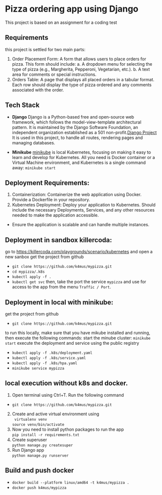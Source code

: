 # Pizza ordering app using Django

This project is based on an assignment for a coding test

## Requirements

this project is settled for two main parts:

1. Order Placement Form: A form that allows users to place orders for pizza. This form
should include:
a. A dropdown menu for selecting the type of pizza (e.g., Margherita, Pepperoni,
Vegetarian, etc.).
b. A text area for comments or special instructions.
2. Orders Table: A page that displays all placed orders in a tabular format. Each row
should display the type of pizza ordered and any comments associated with the order.


## Tech Stack

- **Django**  Django is a Python-based free and open-source web framework,
 which follows the model-view-template architectural pattern. It is maintained by the Django Software
 Foundation, an independent organization established as a 501 non-profit.[Django Project](https://www.djangoproject.com/) <br>
It is used in this project, to handle all routes, rendering pages and managing databases.

- **Minikube** [minikube](https://minikube.sigs.k8s.io/docs/start/) is local Kubernetes, focusing on making it easy to learn and develop for Kubernetes.
All you need is Docker container or a Virtual Machine environment, and Kubernetes is a single command away: `minikube start`

## Deployment Requirements:
1. Containerization: Containerize the web application using Docker. Provide a Dockerfile in your repository.
2. Kubernetes Deployment: Deploy your application to Kubernetes. Should include the necessary Deployments, Services, and any other resources needed to make the application accessible.
* Ensure the application is scalable and can handle multiple instances.


## Deployment in sandbox killercoda:
go to https://killercoda.com/playgrounds/scenario/kubernetes and open a new sanbox
get the project from github
- `git clone https://github.com/k4mus/mypizza.git`
- `cd mypizza/.k8s`
- `kubectl apply -f .`
- `kubectl get svc`
then, take the port the service `mypizza` and use for access to the app from the menu `Traffic / Port`.

## Deployment in local with minikube:
get the project from github
- `git clone https://github.com/k4mus/mypizza.git`

to run this locally, make sure that you have mikube installed and running, then execute the following commands:
start the minube cluster:
`minikube start`
execute the deployment and service using the public registry </br>
- `kubectl apply -f .k8s/deployment.yaml`
- `kubectl apply -f .k8s/service.yaml`
- `kubectl apply -f .k8s/hpa.yaml`
- `minikube service mypizza`


## local execution without k8s and docker.

1. Open terminal using Ctrl+T. Run the following command <br>
- `git clone https://github.com/k4mus/mypizza.git`

2. Create and active virtual environment using  <br>
` virtualenv venv` <br>
`source venv/bin/activate` <br>
4. Now you need to install python packages to run the app <br>
`pip install -r requirements.txt`
5. Create superuser <br>
 `python manage.py createsuper`
6. Run Django app <br>
`python manage.py runserver`

## Build and push docker
- `docker build --platform linux/amd64 -t k4mus/mypizza .`
- `docker push k4mus/mypizza`
